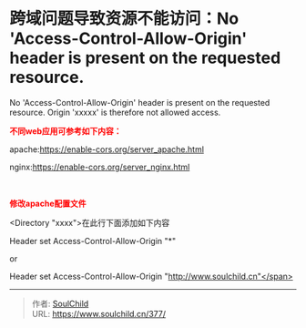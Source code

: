 # 跨域问题导致资源不能访问：No 'Access-Control-Allow-Origin' header is present on the requested resource.

<!--more-->
No 'Access-Control-Allow-Origin' header is present on the requested resource. Origin 'xxxxx' is therefore not allowed access.

<strong><span style="color: #ff0000;">不同web应用可参考如下内容：</span></strong>

apache:https://enable-cors.org/server_apache.html

nginx:https://enable-cors.org/server_nginx.html

&nbsp;

<strong><span style="color: #ff0000;">修改apache配置文件</span></strong>

&lt;Directory "xxxx"&gt;在此行下面添加如下内容

Header set Access-Control-Allow-Origin "*"

or

<span style="white-space: normal;">Header set Access-Control-Allow-Origin "http://www.soulchild.cn"</span>


---

> 作者: [SoulChild](https://www.soulchild.cn)  
> URL: https://www.soulchild.cn/377/  

